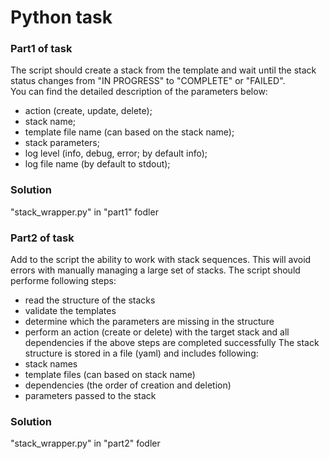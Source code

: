 # Python task
### Part1 of task
The script should create a stack from the template and wait until the stack status changes from "IN PROGRESS" to "COMPLETE" or "FAILED".  
You can find the detailed description of the parameters below:  
- action (create, update, delete);
- stack name;
- template file name (can based on the stack name);
- stack parameters;
- log level (info, debug, error; by default info);
- log file name (by default to stdout);  
### Solution
"stack_wrapper.py" in "part1" fodler  

### Part2 of task
Add to the script the ability to work with stack sequences. This will avoid errors with manually managing a large set of stacks. The script should performe following steps:  
- read the structure of the stacks
- validate the templates
- determine which the parameters are missing in the structure
- perform an action (create or delete) with the target stack and all dependencies if the above steps are completed successfully
The stack structure is stored in a file (yaml) and  includes following:  
- stack names
- template files (can based on stack name)
- dependencies (the order of creation and deletion)
- parameters passed to the stack
### Solution
"stack_wrapper.py" in "part2" fodler  
